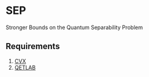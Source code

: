 # SEP
Stronger Bounds on the Quantum Separability Problem


## Requirements
1. [CVX](http://cvxr.com/cvx/download/)
2. [QETLAB](https://github.com/nathanieljohnston/QETLAB) 
